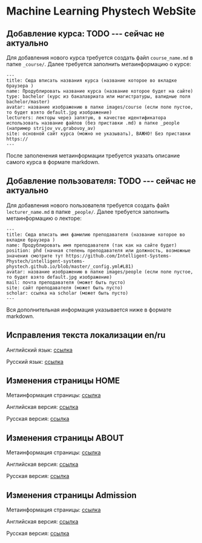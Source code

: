 # Machine Learning Phystech WebSite

## Добавление курса: TODO --- сейчас не актуально
Для добавления нового курса требуется создать файл `course_name.md` в папке `_course/`. Далее требуется заполнить метаинформацию о курсе:
```
---
title: Сюда вписать названия курса (название которое во вкладке браузера )
name: Продублировать название курса (название которое будет на сайте)
type: bachelor (курс из бакалавриата или магистратуры, валидные поля bachelor/master)
avatar: название изображению в папке images/course (если поле пустое, то будет взято default.jpg изображение)
lecturers: лекторы через запятую, в качестве идентификатора использовать название файлов (без приставки .md) в папке _people (например strijov_vv,grabovoy_av)
site: основной сайт курса (можно не указывать), ВАЖНО! Без приставки https://
---
```

После заполенения метаинформации требуется указать описание самого курса в формате markdown.

## Добавление пользователя:  TODO --- сейчас не актуально
Для добавления нового пользователя требуется создать файл `lecturer_name.md` в папке `_people/`. Далее требуется заполнить метаинформацию о лекторе:
```
---
title: Сюда вписать имя фамилию преподавателя (название которое во вкладке браузера )
name: Продублировать имя преподавателя (так как на сайте будет)
position: phd (начная степень преподавателя или должность, возможные значения смотрите тут https://github.com/Intelligent-Systems-Phystech/intelligent-systems-phystech.github.io/blob/master/_config.yml#L81)
avatar: название изображению в папке images/people (если поле пустое, то будет взято default.jpg изображение)
mail: почта преподавателя (может быть пусто)
site: сайт преподавателя (может быть пусто)
scholar: ссылка на scholar (может быть пусто)
---
```

Вся дополнительная информация указывается ниже в формате markdown.

## Исправления текста локализации en/ru

Английский язык: [ссылка](https://github.com/Intelligent-Systems-Phystech/intelligent-systems-phystech.github.io/blob/master/_i18n/en.yml)

Русский язык: [ссылка](https://github.com/Intelligent-Systems-Phystech/intelligent-systems-phystech.github.io/blob/master/_i18n/ru.yml)

## Изменения страницы HOME

Метаинформация страницы: [ссылка](https://github.com/Intelligent-Systems-Phystech/intelligent-systems-phystech.github.io/edit/master/index.md)

Английская версия: [ссылка](https://github.com/Intelligent-Systems-Phystech/intelligent-systems-phystech.github.io/blob/master/_i18n/en/index.md)

Русская версия: [ссылка](https://github.com/Intelligent-Systems-Phystech/intelligent-systems-phystech.github.io/blob/master/_i18n/ru/index.md)

## Изменения страницы ABOUT

Метаинформация страницы: [ссылка](https://github.com/Intelligent-Systems-Phystech/intelligent-systems-phystech.github.io/edit/master/about.md)

Английская версия: [ссылка](https://github.com/Intelligent-Systems-Phystech/intelligent-systems-phystech.github.io/blob/master/_i18n/en/about.md)

Русская версия: [ссылка](https://github.com/Intelligent-Systems-Phystech/intelligent-systems-phystech.github.io/blob/master/_i18n/ru/about.md)

## Изменения страницы Admission

Метаинформация страницы: [ссылка](https://github.com/Intelligent-Systems-Phystech/intelligent-systems-phystech.github.io/edit/master/admission.md)

Английская версия: [ссылка](https://github.com/Intelligent-Systems-Phystech/intelligent-systems-phystech.github.io/blob/master/_i18n/en/admission.md)

Русская версия: [ссылка](https://github.com/Intelligent-Systems-Phystech/intelligent-systems-phystech.github.io/blob/master/_i18n/ru/admission.md)
